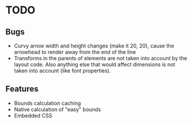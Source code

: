 # TODO

## Bugs

* Curvy arrow width and height changes (make it 20, 20), cause the
  arrowhead to render away from the end of the line
* Transforms in the parents of elements are not taken into account by
  the layout code. Also anything else that would affect dimensions is
  not taken into account (like font properties).

## Features

* Bounds calculation caching
* Native calculation of "easy" bounds
* Embedded CSS

